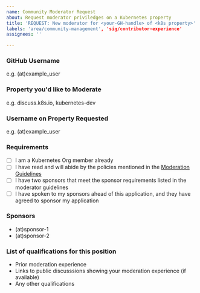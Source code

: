 ```yaml
---
name: Community Moderator Request
about: Request moderator priviledges on a Kubernetes property
title: 'REQUEST: New moderator for <your-GH-handle> of <k8s property>'
labels: 'area/community-management', 'sig/contributor-experience'
assignees: ''

---
```


### GitHub Username
e.g. (at)example_user

### Property you'd like to Moderate
e.g. discuss.k8s.io, kubernetes-dev

### Username on Property Requested
e.g. (at)example_user

### Requirements
- [ ] I am a Kubernetes Org member already
- [ ] I have read and will abide by the policies mentioned in the [Moderation Guidelines]((https://git.k8s.io/community/communication/moderation.md))
- [ ] I have two sponsors that meet the sponsor requirements listed in the moderator guidelines
- [ ] I have spoken to my sponsors ahead of this application, and they have agreed to sponsor my application

### Sponsors
- (at)sponsor-1
- (at)sponsor-2

### List of qualifications for this position
- Prior moderation experience
- Links to public discusssions showing your moderation experience (if available)
- Any other qualifications
